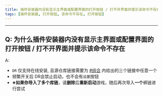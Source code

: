 ```yaml
---
title: 插件安装器内没有显示主界面或配置界面的打开按钮 / 打不开界面并提示该命令不存在
tags: [插件安装器, 打开按钮, 该命令不存在, 打开按钮]
---
```


---
## Q: 为什么插件安装器内没有显示主界面或配置界面的打开按钮 / 打不开界面并提示该命令不存在
A: 
-  `DR` 仅支持在线安装, 且源仓库链接需要为 ⁠[#综合](https://discord.com/channels/1258981591124938762/1258981591124938764) 内给出的三个链接中任意一个
-  频繁开关后 DR会禁止启动，也不会有`设置`按钮
- **※**如果你导入了**多个库链**，请**删除**后**重新启动**游戏，随后再次导入**一个**裤链进行尝试